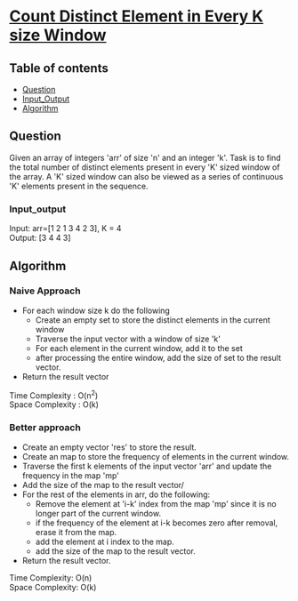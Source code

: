 # [Count Distinct Element in Every K size Window](https://www.codingninjas.com/studio/problems/count-distinct-element-in-every-k-size-window_8230749?challengeSlug=striver-sde-challenge&leftPanelTab=0)

## Table of contents

- [Question](#question)
- [Input_Output](#input_output)
- [Algorithm](#algorithm)

## Question
Given an array of integers 'arr' of size 'n' and an integer 'k'. Task is to find the total number of distinct elements present in every 'K' sized window of the array. A 'K' sized window can also be viewed as a series of continuous 'K' elements present in the sequence.

### Input_output
Input: arr=[1 2 1 3 4 2 3], K = 4 </br>
Output: [3 4 4 3]

## Algorithm

### Naive Approach
- For each window size k do the following
    - Create an empty set to store the distinct elements in the current window
    - Traverse the input vector with a window of size 'k'
    - For each element in the current window, add it to the set
    - after processing the entire window, add the size of set to the result vector.
- Return the result vector

Time Complexity : O(n<sup>2</sup>)</br>
Space Complexity : O(k)

### Better approach
- Create an empty vector 'res' to store the result.
- Create an map to store the frequency of elements in the current window.
- Traverse the first k elements of the input vector 'arr' and update the frequency in the map 'mp'
- Add the size of the map to the result vector/
- For the rest of the elements in arr, do the following:
    - Remove the element at 'i-k' index from the map 'mp' since it is no longer part of the current window.
    - if the frequency of the element at i-k becomes zero after removal, erase it from the map.
    - add the element at i index to the map.
    - add the size of the map to the result vector.
- Return the result vector.

Time Complexity: O(n)</br>
Space Complexity: O(k)
